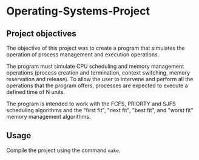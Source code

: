 # Operating-Systems-Project

## Project objectives

The objective of this project was to create a program that simulates the operation of process management and execution operations.


The program must simulate CPU scheduling and memory management operations (process creation and termination, context switching, memory reservation and release). To allow the user to intervene and perform all the operations that the program offers, processes are expected to execute a defined time of N units.

The program is intended to work with the FCFS, PRIORTY and SJFS scheduling algorithms and the "first fit", "next fit", "best fit", and "worst fit" memory management algorithms.

## Usage

Compile the project using the command `make`.

